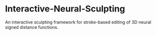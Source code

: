 # Interactive-Neural-Sculpting
An interactive sculpting framework for stroke-based editing of 3D neural signed distance functions.
